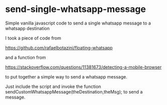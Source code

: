 # send-single-whatsapp-message
Simple vanilla javascript code to send a single whatsapp message to a whatsapp destination


I took a piece of code from 

https://github.com/rafaelbotazini/floating-whatsapp 

and a function from 

https://stackoverflow.com/questions/11381673/detecting-a-mobile-browser

to put together a simple way to send a whatsapp message.

Just include the script and invoke the function sendCustomWhatsappMessage(theDestination,theMsg); to send a message.
